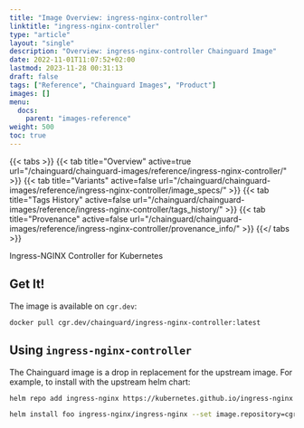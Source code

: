 ```yaml
---
title: "Image Overview: ingress-nginx-controller"
linktitle: "ingress-nginx-controller"
type: "article"
layout: "single"
description: "Overview: ingress-nginx-controller Chainguard Image"
date: 2022-11-01T11:07:52+02:00
lastmod: 2023-11-28 00:31:13
draft: false
tags: ["Reference", "Chainguard Images", "Product"]
images: []
menu: 
  docs: 
    parent: "images-reference"
weight: 500
toc: true
---
```


{{< tabs >}}
{{< tab title="Overview" active=true url="/chainguard/chainguard-images/reference/ingress-nginx-controller/" >}}
{{< tab title="Variants" active=false url="/chainguard/chainguard-images/reference/ingress-nginx-controller/image_specs/" >}}
{{< tab title="Tags History" active=false url="/chainguard/chainguard-images/reference/ingress-nginx-controller/tags_history/" >}}
{{< tab title="Provenance" active=false url="/chainguard/chainguard-images/reference/ingress-nginx-controller/provenance_info/" >}}
{{</ tabs >}}



<!--overview:start-->
 Ingress-NGINX Controller for Kubernetes
<!--overview:end-->

<!--getting:start-->
## Get It!
The image is available on `cgr.dev`:

```
docker pull cgr.dev/chainguard/ingress-nginx-controller:latest
```
<!--getting:end-->

<!--body:start-->
## Using `ingress-nginx-controller`

The Chainguard image is a drop in replacement for the upstream image. For example, to install with the upstream helm chart:

```bash
helm repo add ingress-nginx https://kubernetes.github.io/ingress-nginx

helm install foo ingress-nginx/ingress-nginx --set image.repository=cgr.dev/chainguard/ingress-nginx-controller
```
<!--body:end-->

